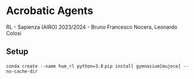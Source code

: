 # Acrobatic Agents
RL - Sapienza (AIRO) 2023/2024 -  Bruno Francesco Nocera, Leonardo Colosi

## Setup 
`conda create --name hum_rl python=3.8`
`pip install gymnasium[mujoco] --no-cache-dir` 
